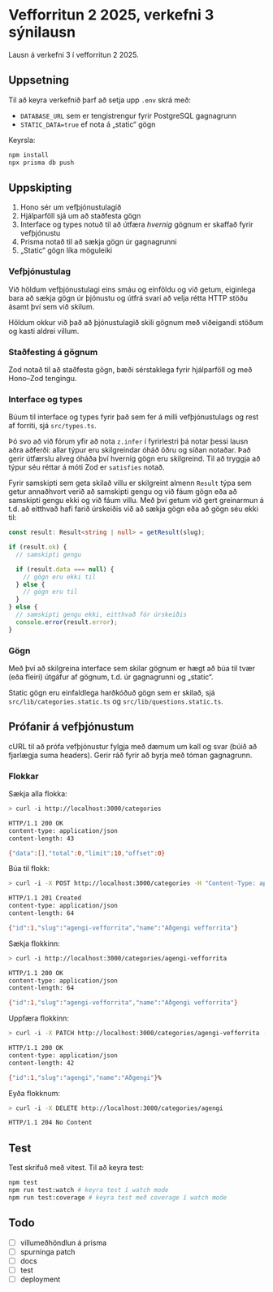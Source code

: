 # Vefforritun 2 2025, verkefni 3 sýnilausn

Lausn á verkefni 3 í vefforritun 2 2025.

## Uppsetning

Til að keyra verkefnið þarf að setja upp `.env` skrá með:

- `DATABASE_URL` sem er tengistrengur fyrir PostgreSQL gagnagrunn
- `STATIC_DATA=true` ef nota á „static“ gögn

Keyrsla:

```bash
npm install
npx prisma db push
```

## Uppskipting

1. Hono sér um vefþjónustulagið
2. Hjálparföll sjá um að staðfesta gögn
3. Interface og types notuð til að útfæra _hvernig_ gögnum er skaffað fyrir vefþjónustu
4. Prisma notað til að sækja gögn úr gagnagrunni
5. „Static“ gögn líka möguleiki

### Vefþjónustulag

Við höldum vefþjónustulagi eins smáu og einföldu og við getum, eiginlega bara að sækja gögn úr þjónustu og útfrá svari að velja rétta HTTP stöðu ásamt því sem við skilum.

Höldum okkur við það að þjónustulagið skili gögnum með viðeigandi stöðum og kasti aldrei villum.

### Staðfesting á gögnum

Zod notað til að staðfesta gögn, bæði sérstaklega fyrir hjálparföll og með Hono–Zod tengingu.

### Interface og types

Búum til interface og types fyrir það sem fer á milli vefþjónustulags og rest af forriti, sjá `src/types.ts`.

Þó svo að við fórum yfir að nota `z.infer` í fyrirlestri þá notar þessi lausn aðra aðferði: allar týpur eru skilgreindar óháð öðru og síðan notaðar. Það gerir útfærslu alveg óháða því hvernig gögn eru skilgreind. Til að tryggja að týpur séu réttar á móti Zod er `satisfies` notað.

Fyrir samskipti sem geta skilað villu er skilgreint almenn `Result` týpa sem getur annaðhvort verið að samskipti gengu og við fáum gögn eða að samskipti gengu ekki og við fáum villu. Með því getum við gert greinarmun á t.d. að eitthvað hafi farið úrskeiðis við að sækja gögn eða að gögn séu ekki til:

```ts
const result: Result<string | null> = getResult(slug);

if (result.ok) {
  // samskipti gengu

  if (result.data === null) {
    // gögn eru ekki til
  } else {
    // gögn eru til
  }
} else {
  // samskipti gengu ekki, eitthvað fór úrskeiðis
  console.error(result.error);
}
```

### Gögn

Með því að skilgreina interface sem skilar gögnum er hægt að búa til tvær (eða fleiri) útgáfur af gögnum, t.d. úr gagnagrunni og „static“.

Static gögn eru einfaldlega harðkóðuð gögn sem er skilað, sjá `src/lib/categories.static.ts` og `src/lib/questions.static.ts`.

## Prófanir á vefþjónustum

cURL til að prófa vefþjónustur fylgja með dæmum um kall og svar (búið að fjarlægja suma headers). Gerir ráð fyrir að byrja með tóman gagnagrunn.

### Flokkar

Sækja alla flokka:

```bash
> curl -i http://localhost:3000/categories

HTTP/1.1 200 OK
content-type: application/json
content-length: 43

{"data":[],"total":0,"limit":10,"offset":0}
```

Búa til flokk:

```bash
> curl -i -X POST http://localhost:3000/categories -H "Content-Type: application/json" -d '{"name": "Aðgengi vefforrita"}'

HTTP/1.1 201 Created
content-type: application/json
content-length: 64

{"id":1,"slug":"agengi-vefforrita","name":"Aðgengi vefforrita"}
```

Sækja flokkinn:

```bash
> curl -i http://localhost:3000/categories/agengi-vefforrita

HTTP/1.1 200 OK
content-type: application/json
content-length: 64

{"id":1,"slug":"agengi-vefforrita","name":"Aðgengi vefforrita"}
```

Uppfæra flokkinn:

```bash
> curl -i -X PATCH http://localhost:3000/categories/agengi-vefforrita -H "Content-Type: application/json" -d '{"name": "Aðgengi"}'

HTTP/1.1 200 OK
content-type: application/json
content-length: 42

{"id":1,"slug":"agengi","name":"Aðgengi"}%
```

Eyða flokknum:

```bash
> curl -i -X DELETE http://localhost:3000/categories/agengi

HTTP/1.1 204 No Content
```

## Test

Test skrifuð með vitest. Til að keyra test:

```bash
npm test
npm run test:watch # keyra test í watch mode
npm run test:coverage # keyra test með coverage í watch mode
```

## Todo

- [ ] villumeðhöndlun á prisma
- [ ] spurninga patch
- [ ] docs
- [ ] test
- [ ] deployment
